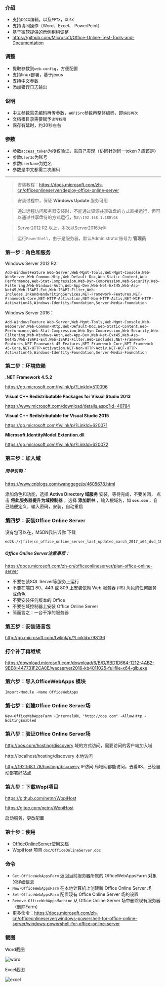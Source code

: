 ### 介绍
- 支持`DOCX`编辑，以及`PPTX`，`XLSX`
- 支持协同操作（Word、Excel、 PowerPoint）
- 基于微软提供的示例稍稍调整
- <https://github.com/Microsoft/Office-Online-Test-Tools-and-Documentation>

### 调整
- 提取参数到`web.config`，方便配置
- 支持linux部署，基于jexus
- 支持中文参数
- 添加错误日志输出

### 说明
- 中文参数需先编码再传参数，`WOPISrc`参数再整体编码，即`编码两次`
- 文档根目录需要赋予`读写权限`
- 保存有延时，约30秒左右

### 参数
- 参数`access_token`为授权验证，需自己实现（协同针对同一token？应该是）
- 参数`UserId`为账号
- 参数`UserName`为姓名
- 参数是中文都需二次编码

----------

> 安装教程：https://docs.microsoft.com/zh-cn/officeonlineserver/deploy-office-online-server

> 安装过程中，保证 **Windows Update** 服务可用

> 通过远程访问服务器安装时，不能通过资源共享磁盘的方式直接运行，但可以通过共享盘符的方式运行，如`\\192.168.1.188\G$`

> Server2012 R2 以上，本次以Server2016为例

> 运行`PowerShell`，由于是服务器，默认Administrator账号为 **管理员** 

### 第一步：角色和服务

Windows Server 2012 R2:
```
Add-WindowsFeature Web-Server,Web-Mgmt-Tools,Web-Mgmt-Console,Web-WebServer,Web-Common-Http,Web-Default-Doc,Web-Static-Content,Web-Performance,Web-Stat-Compression,Web-Dyn-Compression,Web-Security,Web-Filtering,Web-Windows-Auth,Web-App-Dev,Web-Net-Ext45,Web-Asp-Net45,Web-ISAPI-Ext,Web-ISAPI-Filter,Web-Includes,InkandHandwritingServices,NET-Framework-Features,NET-Framework-Core,NET-HTTP-Activation,NET-Non-HTTP-Activ,NET-WCF-HTTP-Activation45,Windows-Identity-Foundation,Server-Media-Foundation
```
Windows Server 2016：
```
Add-WindowsFeature Web-Server,Web-Mgmt-Tools,Web-Mgmt-Console,Web-WebServer,Web-Common-Http,Web-Default-Doc,Web-Static-Content,Web-Performance,Web-Stat-Compression,Web-Dyn-Compression,Web-Security,Web-Filtering,Web-Windows-Auth,Web-App-Dev,Web-Net-Ext45,Web-Asp-Net45,Web-ISAPI-Ext,Web-ISAPI-Filter,Web-Includes,NET-Framework-Features,NET-Framework-45-Features,NET-Framework-Core,NET-Framework-45-Core,NET-HTTP-Activation,NET-Non-HTTP-Activ,NET-WCF-HTTP-Activation45,Windows-Identity-Foundation,Server-Media-Foundation
```
### 第二步：环境依赖

 **.NET Framework 4.5.2** 

https://go.microsoft.com/fwlink/p/?LinkId=510096

 **Visual C++ Redistributable Packages for Visual Studio 2013** 

https://www.microsoft.com/download/details.aspx?id=40784

 **Visual C++ Redistributable for Visual Studio 2015** 

https://go.microsoft.com/fwlink/p/?LinkId=620071

 **Microsoft.IdentityModel.Extention.dll** 

https://go.microsoft.com/fwlink/p/?LinkId=620072

### 第三步：加入域
##### 简单说明：
https://www.cnblogs.com/wanggege/p/4605678.html

添加角色和功能，选择 **Active Directory 域服务** 安装，等待完成，不要关闭，
点击 **将此服务器提升为域控制器** ，选择 **添加新林** ，输入根域名，如  **`oos.com`**  ，自己随便定义，输入密码，安装，自动重启

### 第四步：安装Office Online Server
没有包可以在，MSDN我告诉你 下载
```
ed2k://|file|cn_office_online_server_last_updated_march_2017_x64_dvd_10245068.iso|730759168|DA70F58CB8FFAF37C02302F2501CE635|/
```

##### Office Online Server注意事项：
https://docs.microsoft.com/zh-cn/officeonlineserver/plan-office-online-server

- 不要在装SQL Server等服务上运行
- 不要在端口 80、443 或 809 上安装依赖 Web 服务器 (IIS) 角色的任何服务或角色
- 不要安装任何版本的 Office
- 不要在域控制器上安装 Office Online Server
- 简而言之：一台干净的服务器

### 第五步：安装语言包
http://go.microsoft.com/fwlink/p/?LinkId=798136

### 打个补丁再继续
<https://download.microsoft.com/download/6/B/D/6BD1D664-1212-4AB2-9BE8-447731F2CA0E/wacserver2016-kb4011025-fullfile-x64-glb.exe>

### 第六步：导入OfficeWebApps 模块
```
Import-Module -Name OfficeWebApps
```

### 第七步：创建Office Online Server场
```
New-OfficeWebAppsFarm -InternalURL "http://oos.com" -AllowHttp -EditingEnabled
```

### 第八步：验证Office Online Server场
http://oos.com/hosting/discovery	域的方式访问，需要访问的客户端加入域

http://localhost/hosting/discovery	本地访问

http://192.168.1.78/hosting/discovery	IP访问	局域网都能访问，去看IIS，已经自动部署好站点

### 第九步：下载Wopi项目
https://github.com/netnr/WopiHost

https://gitee.com/netnr/WopiHost

启动服务，更改配置

### 第十步：使用
- [OfficeOnlineServer使用文档](https://www.netnr.com/doc/code/4964095842855914510)
- WopiHost 项目 `doc/OfficeOnlineServer.doc`

### 命令
- `Get-OfficeWebAppsFarm` 返回当前服务器所属的 OfficeWebAppsFarm 对象的详细信息
- `New-OfficeWebAppsFarm` 在本地计算机上创建新 Office Online Server 场
- `Set-OfficeWebAppsFarm` 配置现有 Office Online Server 场的设置
- `Remove-OfficeWebAppsMachine` 从 Office Online Server 场中删除现有服务器（删除Farm）
- 更多命令：<https://docs.microsoft.com/zh-cn/officeonlineserver/windows-powershell-for-office-online-server/windows-powershell-for-office-online-server>

### 截图

Word截图

![word](https://static.netnr.com/2018/11/13/593bab5043.png)

Excel截图

![excel](https://static.netnr.com/2018/11/13/852ec9c947.png)